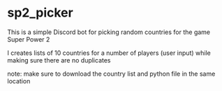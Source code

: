 # sp2_picker
This is a simple Discord bot for picking random countries for the game Super Power 2


I creates lists of 10 countries for a number of players (user input) while making sure there are no duplicates

note: make sure to download the country list and python file in the same location
